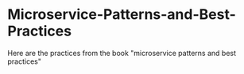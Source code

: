 # Microservice-Patterns-and-Best-Practices

Here are the practices from the book "microservice patterns and best practices"